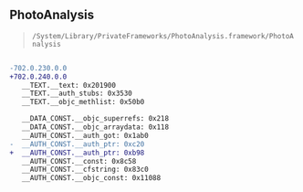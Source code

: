 ## PhotoAnalysis

> `/System/Library/PrivateFrameworks/PhotoAnalysis.framework/PhotoAnalysis`

```diff

-702.0.230.0.0
+702.0.240.0.0
   __TEXT.__text: 0x201900
   __TEXT.__auth_stubs: 0x3530
   __TEXT.__objc_methlist: 0x50b0

   __DATA_CONST.__objc_superrefs: 0x218
   __DATA_CONST.__objc_arraydata: 0x118
   __AUTH_CONST.__auth_got: 0x1ab0
-  __AUTH_CONST.__auth_ptr: 0xc20
+  __AUTH_CONST.__auth_ptr: 0xb98
   __AUTH_CONST.__const: 0x8c58
   __AUTH_CONST.__cfstring: 0x83c0
   __AUTH_CONST.__objc_const: 0x11088

```
